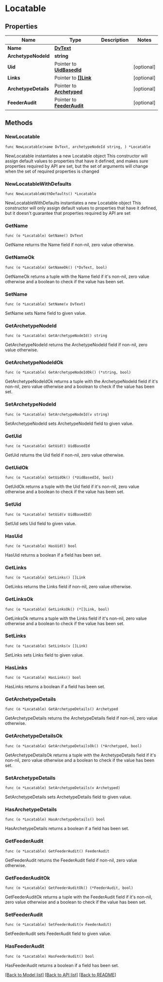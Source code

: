 # Locatable

## Properties

Name | Type | Description | Notes
------------ | ------------- | ------------- | -------------
**Name** | [**DvText**](DvText.md) |  | 
**ArchetypeNodeId** | **string** |  | 
**Uid** | Pointer to [**UidBasedId**](UidBasedId.md) |  | [optional] 
**Links** | Pointer to [**[]Link**](Link.md) |  | [optional] 
**ArchetypeDetails** | Pointer to [**Archetyped**](Archetyped.md) |  | [optional] 
**FeederAudit** | Pointer to [**FeederAudit**](FeederAudit.md) |  | [optional] 

## Methods

### NewLocatable

`func NewLocatable(name DvText, archetypeNodeId string, ) *Locatable`

NewLocatable instantiates a new Locatable object
This constructor will assign default values to properties that have it defined,
and makes sure properties required by API are set, but the set of arguments
will change when the set of required properties is changed

### NewLocatableWithDefaults

`func NewLocatableWithDefaults() *Locatable`

NewLocatableWithDefaults instantiates a new Locatable object
This constructor will only assign default values to properties that have it defined,
but it doesn't guarantee that properties required by API are set

### GetName

`func (o *Locatable) GetName() DvText`

GetName returns the Name field if non-nil, zero value otherwise.

### GetNameOk

`func (o *Locatable) GetNameOk() (*DvText, bool)`

GetNameOk returns a tuple with the Name field if it's non-nil, zero value otherwise
and a boolean to check if the value has been set.

### SetName

`func (o *Locatable) SetName(v DvText)`

SetName sets Name field to given value.


### GetArchetypeNodeId

`func (o *Locatable) GetArchetypeNodeId() string`

GetArchetypeNodeId returns the ArchetypeNodeId field if non-nil, zero value otherwise.

### GetArchetypeNodeIdOk

`func (o *Locatable) GetArchetypeNodeIdOk() (*string, bool)`

GetArchetypeNodeIdOk returns a tuple with the ArchetypeNodeId field if it's non-nil, zero value otherwise
and a boolean to check if the value has been set.

### SetArchetypeNodeId

`func (o *Locatable) SetArchetypeNodeId(v string)`

SetArchetypeNodeId sets ArchetypeNodeId field to given value.


### GetUid

`func (o *Locatable) GetUid() UidBasedId`

GetUid returns the Uid field if non-nil, zero value otherwise.

### GetUidOk

`func (o *Locatable) GetUidOk() (*UidBasedId, bool)`

GetUidOk returns a tuple with the Uid field if it's non-nil, zero value otherwise
and a boolean to check if the value has been set.

### SetUid

`func (o *Locatable) SetUid(v UidBasedId)`

SetUid sets Uid field to given value.

### HasUid

`func (o *Locatable) HasUid() bool`

HasUid returns a boolean if a field has been set.

### GetLinks

`func (o *Locatable) GetLinks() []Link`

GetLinks returns the Links field if non-nil, zero value otherwise.

### GetLinksOk

`func (o *Locatable) GetLinksOk() (*[]Link, bool)`

GetLinksOk returns a tuple with the Links field if it's non-nil, zero value otherwise
and a boolean to check if the value has been set.

### SetLinks

`func (o *Locatable) SetLinks(v []Link)`

SetLinks sets Links field to given value.

### HasLinks

`func (o *Locatable) HasLinks() bool`

HasLinks returns a boolean if a field has been set.

### GetArchetypeDetails

`func (o *Locatable) GetArchetypeDetails() Archetyped`

GetArchetypeDetails returns the ArchetypeDetails field if non-nil, zero value otherwise.

### GetArchetypeDetailsOk

`func (o *Locatable) GetArchetypeDetailsOk() (*Archetyped, bool)`

GetArchetypeDetailsOk returns a tuple with the ArchetypeDetails field if it's non-nil, zero value otherwise
and a boolean to check if the value has been set.

### SetArchetypeDetails

`func (o *Locatable) SetArchetypeDetails(v Archetyped)`

SetArchetypeDetails sets ArchetypeDetails field to given value.

### HasArchetypeDetails

`func (o *Locatable) HasArchetypeDetails() bool`

HasArchetypeDetails returns a boolean if a field has been set.

### GetFeederAudit

`func (o *Locatable) GetFeederAudit() FeederAudit`

GetFeederAudit returns the FeederAudit field if non-nil, zero value otherwise.

### GetFeederAuditOk

`func (o *Locatable) GetFeederAuditOk() (*FeederAudit, bool)`

GetFeederAuditOk returns a tuple with the FeederAudit field if it's non-nil, zero value otherwise
and a boolean to check if the value has been set.

### SetFeederAudit

`func (o *Locatable) SetFeederAudit(v FeederAudit)`

SetFeederAudit sets FeederAudit field to given value.

### HasFeederAudit

`func (o *Locatable) HasFeederAudit() bool`

HasFeederAudit returns a boolean if a field has been set.


[[Back to Model list]](../README.md#documentation-for-models) [[Back to API list]](../README.md#documentation-for-api-endpoints) [[Back to README]](../README.md)



